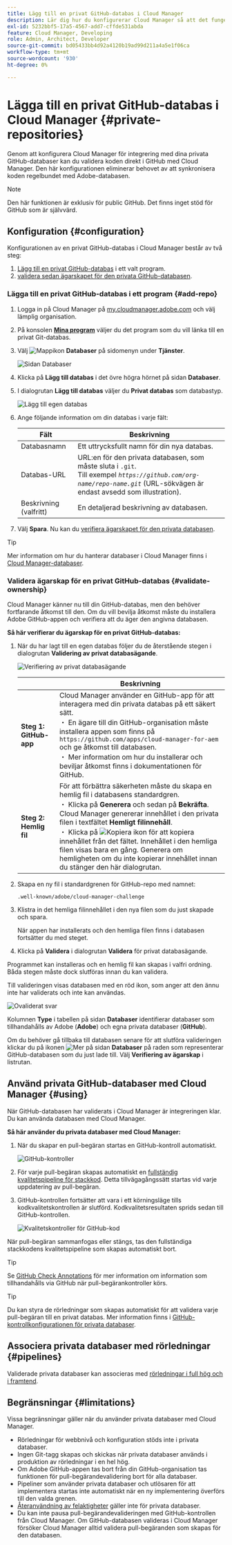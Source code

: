 ```yaml
---
title: Lägg till en privat GitHub-databas i Cloud Manager
description: Lär dig hur du konfigurerar Cloud Manager så att det fungerar med dina egna privata GitHub-databaser.
exl-id: 5232bbf5-17a5-4567-add7-cffde531abda
feature: Cloud Manager, Developing
role: Admin, Architect, Developer
source-git-commit: bd05433bb4d92a4120b19ad99d211a4a5e1f06ca
workflow-type: tm+mt
source-wordcount: '930'
ht-degree: 0%

---
```


# Lägga till en privat GitHub-databas i Cloud Manager {#private-repositories}

Genom att konfigurera Cloud Manager för integrering med dina privata GitHub-databaser kan du validera koden direkt i GitHub med Cloud Manager. Den här konfigurationen eliminerar behovet av att synkronisera koden regelbundet med Adobe-databasen.

<!-- CONSIDER ADDING MORE DETAIL... THE WHY. Some key points about this capability include the following:

* **Direct Integration**: With this setup, you can directly link your private GitHub repositories to Cloud Manager, allowing for seamless code validation, deployment, and CI/CD (Continuous Integration/Continuous Deployment) pipelines without needing to maintain a separate sync process with Adobe's default Git repository.

* **Customization and Autonomy**: Companies often prefer managing their own source code repositories for security, control, and integration purposes. "Build your own GitHub" allows organizations to maintain their internal development processes while leveraging the full functionality of Cloud Manager for building, testing, and deploying AEM (Adobe Experience Manager) applications.

* **Simplified Workflow**: It reduces the overhead of synchronizing code between multiple repositories by allowing Cloud Manager to access the organization's private repository directly, making the development cycle faster and more efficient.

* **CI/CD Pipelines**: Teams can still benefit from Adobe Cloud Manager's automated build, test, and deployment processes, as the integration allows the CI/CD pipelines to pull code from the organization's own GitHub repository.

In essence, a "Build your own GitHub" in Adobe Cloud Manager empowers teams to manage their own GitHub repositories while still using the robust deployment and validation capabilities of Cloud Manager. -->

>[!NOTE]
>
>Den här funktionen är exklusiv för public GitHub. Det finns inget stöd för GitHub som är självvärd.

## Konfiguration {#configuration}

Konfigurationen av en privat GitHub-databas i Cloud Manager består av två steg:

1. [Lägg till en privat GitHub-databas](#add-repo) i ett valt program.
1. [validera sedan ägarskapet för den privata GitHub-databasen](#validate-ownership).

### Lägga till en privat GitHub-databas i ett program {#add-repo}

1. Logga in på Cloud Manager på [my.cloudmanager.adobe.com](https://my.cloudmanager.adobe.com/) och välj lämplig organisation.

1. På konsolen **[Mina program](/help/implementing/cloud-manager/navigation.md#my-programs)** väljer du det program som du vill länka till en privat Git-databas.

1. Välj ![Mappikon](https://spectrum.adobe.com/static/icons/workflow_18/Smock_Folder_18_N.svg) **Databaser** på sidomenyn under **Tjänster**.

   ![Sidan Databaser](/help/implementing/cloud-manager/managing-code/assets/repositories-tab.png)

1. Klicka på **Lägg till databas** i det övre högra hörnet på sidan **Databaser**.

1. I dialogrutan **Lägg till databas** väljer du **Privat databas** som databastyp.

   ![Lägg till egen databas](/help/implementing/cloud-manager/assets/repos/add-own-github.png)

1. Ange följande information om din databas i varje fält:

   | Fält | Beskrivning |
   | --- | --- |
   | Databasnamn | Ett uttrycksfullt namn för din nya databas. |
   | Databas-URL | URL:en för den privata databasen, som måste sluta i `.git`.<br>Till exempel *`https://github.com/org-name/repo-name.git`* (URL-sökvägen är endast avsedd som illustration). |
   | Beskrivning (valfritt) | En detaljerad beskrivning av databasen. |

1. Välj **Spara**.
Nu kan du [verifiera ägarskapet för den privata databasen](#validate-ownership).

>[!TIP]
>
>Mer information om hur du hanterar databaser i Cloud Manager finns i [Cloud Manager-databaser](/help/implementing/cloud-manager/managing-code/managing-repositories.md).



### Validera ägarskap för en privat GitHub-databas {#validate-ownership}

Cloud Manager känner nu till din GitHub-databas, men den behöver fortfarande åtkomst till den. Om du vill bevilja åtkomst måste du installera Adobe GitHub-appen och verifiera att du äger den angivna databasen.

**Så här verifierar du ägarskap för en privat GitHub-databas:**

1. När du har lagt till en egen databas följer du de återstående stegen i dialogrutan **Validering av privat databasägande**.

   ![Verifiering av privat databasägande](/help/implementing/cloud-manager/assets/repos/private-repo-validate.png)

   |  | Beskrivning |
   | --- | --- |
   | **Steg 1: GitHub-app** | Cloud Manager använder en GitHub-app för att interagera med din privata databas på ett säkert sätt.<br> ・ En ägare till din GitHub-organisation måste installera appen som finns på `https://github.com/apps/cloud-manager-for-aem` och ge åtkomst till databasen.<br> ・ Mer information om hur du installerar och beviljar åtkomst finns i dokumentationen för GitHub. |
   | **Steg 2: Hemlig fil** | För att förbättra säkerheten måste du skapa en hemlig fil i databasens standardgren.<br> ・ Klicka på **Generera** och sedan på **Bekräfta**. Cloud Manager genererar innehållet i den privata filen i textfältet **Hemligt filinnehåll**.<br> ・ Klicka på ![Kopiera ikon](https://spectrum.adobe.com/static/icons/workflow_18/Smock_Copy_18_N.svg) för att kopiera innehållet från det fältet. Innehållet i den hemliga filen visas bara en gång. Generera om hemligheten om du inte kopierar innehållet innan du stänger den här dialogrutan. |

1. Skapa en ny fil i standardgrenen för GitHub-repo med namnet:

   `.well-known/adobe/cloud-manager-challenge`

1. Klistra in det hemliga filinnehållet i den nya filen som du just skapade och spara.

   När appen har installerats och den hemliga filen finns i databasen fortsätter du med steget.

1. Klicka på **Validera** i dialogrutan **Validera** för privat databasägande.

Programmet kan installeras och en hemlig fil kan skapas i valfri ordning. Båda stegen måste dock slutföras innan du kan validera.

Till valideringen visas databasen med en röd ikon, som anger att den ännu inte har validerats och inte kan användas.

![Ovaliderat svar](/help/implementing/cloud-manager/assets/repos/unvalidated-repo.png)

Kolumnen **Type** i tabellen på sidan **Databaser** identifierar databaser som tillhandahålls av Adobe (**Adobe**) och egna privata databaser (**GitHub**).

Om du behöver gå tillbaka till databasen senare för att slutföra valideringen klickar du på ikonen ![Mer](https://spectrum.adobe.com/static/icons/workflow_18/Smock_More_18_N.svg) på sidan **Databaser** på raden som representerar GitHub-databasen som du just lade till. Välj **Verifiering av ägarskap** i listrutan.



## Använd privata GitHub-databaser med Cloud Manager {#using}

När GitHub-databasen har validerats i Cloud Manager är integreringen klar. Du kan använda databasen med Cloud Manager.

**Så här använder du privata databaser med Cloud Manager:**

1. När du skapar en pull-begäran startas en GitHub-kontroll automatiskt.

   ![GitHub-kontroller](/help/implementing/cloud-manager/assets/repos/github-checks.png)

1. För varje pull-begäran skapas automatiskt en [fullständig kvalitetspipeline för stackkod](/help/implementing/cloud-manager/configuring-pipelines/introduction-ci-cd-pipelines.md). Detta tillvägagångssätt startas vid varje uppdatering av pull-begäran.

1. GitHub-kontrollen fortsätter att vara i ett körningsläge tills kodkvalitetskontrollen är slutförd. Kodkvalitetsresultaten sprids sedan till GitHub-kontrollen.

   ![Kvalitetskontroller för GitHub-kod](/help/implementing/cloud-manager/assets/repos/github-code-quality.png)

När pull-begäran sammanfogas eller stängs, tas den fullständiga stackkodens kvalitetspipeline som skapas automatiskt bort.

>[!TIP]
>
>Se [GitHub Check Annotations](github-annotations.md) för mer information om information som tillhandahålls via GitHub när pull-begärankontroller körs.

>[!TIP]
>
>Du kan styra de rörledningar som skapas automatiskt för att validera varje pull-begäran till en privat databas. Mer information finns i [GitHub-kontrollkonfigurationen för privata databaser](github-check-config.md).



## Associera privata databaser med rörledningar {#pipelines}

Validerade privata databaser kan associeras med [rörledningar i full hög och i framtend](/help/implementing/cloud-manager/configuring-pipelines/introduction-ci-cd-pipelines.md).



## Begränsningar {#limitations}

Vissa begränsningar gäller när du använder privata databaser med Cloud Manager.

* Rörledningar för webbnivå och konfiguration stöds inte i privata databaser.
* Ingen Git-tagg skapas och skickas när privata databaser används i produktion av rörledningar i en hel hög.
* Om Adobe GitHub-appen tas bort från din GitHub-organisation tas funktionen för pull-begärandevalidering bort för alla databaser.
* Pipeliner som använder privata databaser och utlösaren för att implementera startas inte automatiskt när en ny implementering överförs till den valda grenen.
* [Återanvändning av felaktigheter](/help/implementing/cloud-manager/getting-access-to-aem-in-cloud/setting-up-project.md#build-artifact-reuse) gäller inte för privata databaser.
* Du kan inte pausa pull-begärandevalideringen med GitHub-kontrollen från Cloud Manager.
Om GitHub-databasen valideras i Cloud Manager försöker Cloud Manager alltid validera pull-begäranden som skapas för den databasen.
